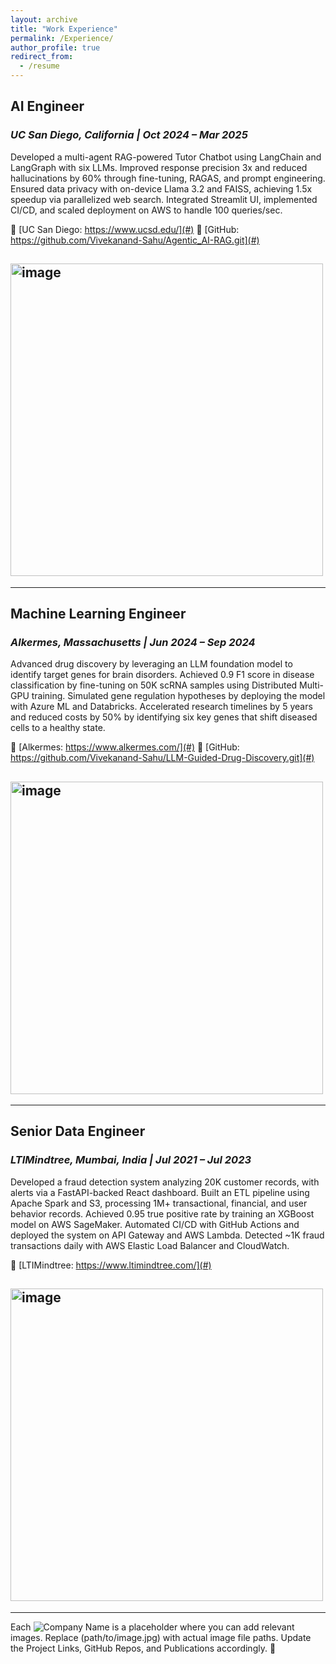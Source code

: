 ```yaml
---
layout: archive
title: "Work Experience"
permalink: /Experience/
author_profile: true
redirect_from:
  - /resume
---
```


## AI Engineer 
### *UC San Diego, California  |  Oct 2024 – Mar 2025*  

Developed a multi-agent RAG-powered Tutor Chatbot using LangChain and LangGraph with six LLMs. Improved response precision 3x and reduced hallucinations by 60% through fine-tuning, RAGAS, and prompt engineering. Ensured data privacy with on-device Llama 3.2 and FAISS, achieving 1.5x speedup via parallelized web search. Integrated Streamlit UI, implemented CI/CD, and scaled deployment on AWS to handle 100 queries/sec.  

🔗 [UC San Diego: https://www.ucsd.edu/](#)
🔗 [GitHub: https://github.com/Vivekanand-Sahu/Agentic_AI-RAG.git](#)

## <img width="500" alt="image" src="https://github.com/user-attachments/assets/ef86ca11-a457-4de2-8fa0-c6558e99a0df" />

---



## Machine Learning Engineer
### *Alkermes, Massachusetts  |  Jun 2024 – Sep 2024*

Advanced drug discovery by leveraging an LLM foundation model to identify target genes for brain disorders. Achieved 0.9 F1 score in disease classification by fine-tuning on 50K scRNA samples using Distributed Multi-GPU training. Simulated gene regulation hypotheses by deploying the model with Azure ML and Databricks. Accelerated research timelines by 5 years and reduced costs by 50% by identifying six key genes that shift diseased cells to a healthy state.  

🔗 [Alkermes: https://www.alkermes.com/](#)
🔗 [GitHub: https://github.com/Vivekanand-Sahu/LLM-Guided-Drug-Discovery.git](#)

## <img width="500" alt="image" src="https://github.com/user-attachments/assets/025d1f83-f0a7-4499-abd2-f5fb9aecf2da" />

---



## Senior Data Engineer  
### *LTIMindtree, Mumbai, India  |  Jul 2021 – Jul 2023*


Developed a fraud detection system analyzing 20K customer records, with alerts via a FastAPI-backed React dashboard. Built an ETL pipeline using Apache Spark and S3, processing 1M+ transactional, financial, and user behavior records. Achieved 0.95 true positive rate by training an XGBoost model on AWS SageMaker. Automated CI/CD with GitHub Actions and deployed the system on API Gateway and AWS Lambda. Detected ~1K fraud transactions daily with AWS Elastic Load Balancer and CloudWatch.  

🔗 [LTIMindtree: https://www.ltimindtree.com/](#) 

## <img width="500" alt="image" src="https://github.com/user-attachments/assets/f654b4ab-fff9-4ba3-afa1-bf78f0cfc71f" />

---

Each ![Company Name](path/to/image.jpg) is a placeholder where you can add relevant images. Replace (path/to/image.jpg) with actual image file paths. Update the Project Links, GitHub Repos, and Publications accordingly. 🚀  







